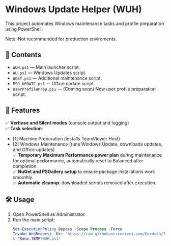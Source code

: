 # Windows Update Helper (WUH)

This project automates Windows maintenance tasks and profile preparation using PowerShell.

Note: Not recommended for production enviroments.

## 📂 Contents

- `WUH.ps1` — Main launcher script.
- `WU.ps1` — Windows Updates script.
- `WGET.ps1` — Additional maintenance script.
- `MSO_UPDATE.ps1` — Office update script.
- `UserProfilePrep.ps1` — (Coming soon) New user profile preparation script.

## 🚀 Features

✅ **Verbose and Silent modes** (console output and logging)  
✅ **Task selection**:  
- [1] Machine Preparation (installs TeamViewer Host)
- [2] Windows Maintenance (runs Windows Update, downloads updates, and Office updates)  
✅ **Temporary Maximum Performance power plan** during maintenance for optimal performance, automatically reset to Balanced after completion.  
✅ **NuGet and PSGallery setup** to ensure package installations work smoothly.  
✅ **Automatic cleanup**: downloaded scripts removed after execution.

## 🛠️ Usage

1. Open PowerShell as Administrator.
2. Run the main script:
   ```powershell
   Set-ExecutionPolicy Bypass -Scope Process -Force
   Invoke-WebRequest -Uri "https://raw.githubusercontent.com/Gordeth/IT/main/WUH.ps1" -OutFile "$env:TEMP\WUH.ps1"
   & "$env:TEMP\WUH.ps1"
